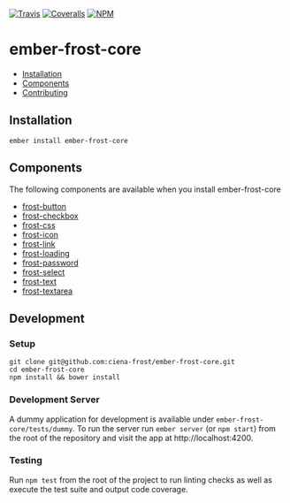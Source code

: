 [ci-img]: https://img.shields.io/travis/ciena-frost/ember-frost-core.svg "Travis CI Build Status"
[ci-url]: https://travis-ci.org/ciena-frost/ember-frost-core

[cov-img]: https://img.shields.io/coveralls/ciena-frost/ember-frost-core.svg "Coveralls Code Coverage"
[cov-url]: https://coveralls.io/github/ciena-frost/ember-frost-core

[npm-img]: https://img.shields.io/npm/v/ember-frost-core.svg "NPM Version"
[npm-url]: https://www.npmjs.com/package/ember-frost-core

[![Travis][ci-img]][ci-url] [![Coveralls][cov-img]][cov-url] [![NPM][npm-img]][npm-url]

# ember-frost-core

 * [Installation](#installation)
 * [Components](#components)
 * [Contributing](#contributing)

## Installation
```
ember install ember-frost-core
```

## Components
The following components are available when you install ember-frost-core

* [frost-button](frost-button.md)
* [frost-checkbox](frost-checkbox.md)
* [frost-css](frost-css.md)
* [frost-icon](frost-icons.md)
* [frost-link](frost-link.md)
* [frost-loading](frost-loading.md)
* [frost-password](frost-password.md)
* [frost-select](frost-select.md)
* [frost-text](frost-text.md)
* [frost-textarea](frost-textarea.md)


## Development
### Setup
```
git clone git@github.com:ciena-frost/ember-frost-core.git
cd ember-frost-core
npm install && bower install
```

### Development Server
A dummy application for development is available under `ember-frost-core/tests/dummy`.
To run the server run `ember server` (or `npm start`) from the root of the repository and
visit the app at http://localhost:4200.

### Testing
Run `npm test` from the root of the project to run linting checks as well as execute the test suite
and output code coverage.
